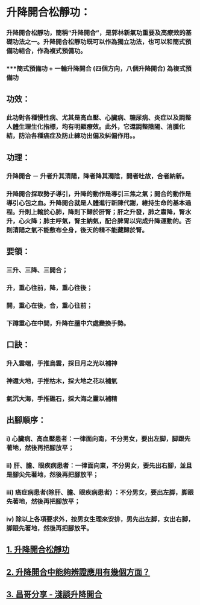 # 升降開合松靜功：
### 升降開合松靜功，簡稱“升降開合”，是郭林新氣功重要及高療效的基礎功法之一。升降開合松靜功既可以作為獨立功法，也可以和簡式預備功結合，作為複式預備功。
### ***簡式預備功 + 一輪升降開合 (四個方向，八個升降開合) 為複式預備功

## 功效：
### 此功對各種慢性病、尤其是高血壓、心臟病、糖尿病、炎症以及調整人體生理生化指標，均有明顯療效。此外，它還調整陰陽、消腫化結，防治各種癌症及防止練功出偏及糾偏作用。。

## 功理：
### 升降開合 － 升者升其清陽，降者降其濁陰，開者吐故，合者納新。
### 升降開合採取勢子導引，升降的動作是導引三焦之氣；開合的動作是導引心包之血。升降開合就是人體進行新陳代謝，維持生命的基本過程。升則上輸於心肺，降則下歸於肝腎；肝之升發，肺之肅降，腎水升，心火降；肺主呼氣，腎主納氣，配合脾胃以完成升降運動的。否則清陽之氣不能敷布全身，後天的精不能藏歸於腎。

## 要領：
### 三升、三降、三開合；
### 升，重心往前，降，重心往後；
### 開，重心在後，合，重心往前；
### 下蹲重心在中間，升降在膻中穴處變換手勢。

## 口訣：
### 升入雲端，手推烏雲，採日月之光以補神
### 神還大地，手推枯木，採大地之花以補氣
### 氣沉大海，手推礁石，採大海之靈以補精

## 出腳順序：
### i) 心臟病、高血壓患者：一律面向南，不分男女，要出左脚，脚跟先著地，然後再把腳放平； 
### ii) 肝、膽、眼疾病患者：一律面向東，不分男女，要先出右腳，並且是腳尖先著地，然後再把腳放平；
### iii) 癌症病患者(除肝、膽、眼疾病患者) ：不分男女，要出左脚，脚跟先著地，然後再把腳放平；
### iv) 除以上各項要求外，按男女生理來安排，男先出左脚，女出右脚，脚跟先著地，然後再把腳放平。

## [1. 升降開合松靜功](/升降3.md)

## [2. 升降開合中能夠辨證應用有幾個方面？](/升降開合中能夠辨證應用有幾個方面.md)

## [3. 昌哥分享 - 淺談升降開合](/升降開合1.md)  
